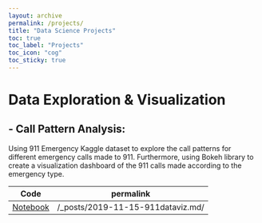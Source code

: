 ```yaml
---
layout: archive
permalink: /projects/
title: "Data Science Projects"
toc: true
toc_label: "Projects"
toc_icon: "cog"
toc_sticky: true
---
```


# Data Exploration & Visualization 
## - **Call Pattern Analysis:** 
Using 911 Emergency Kaggle dataset to explore the call patterns for different emergency calls made to 911. Furthermore, using Bokeh library to create a visualization dashboard of the 911 calls made according to the emergency type.<br> 

 Code |permalink | 
 --- | --- | 
 [Notebook](https://github.com/veena1486/datascience-portfolio/tree/master/CrimeAnalysis)| /_posts/2019-11-15-911dataviz.md/

